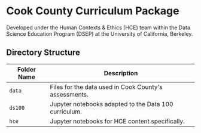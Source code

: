 # Cook County Curriculum Package
Developed under the Human Contexts & Ethics (HCE) team within the Data Science Education Program (DSEP) at the University of California, Berkeley.

## Directory Structure
| Folder Name | Description | 
| ----- | ----- |
| `data` | Files for the data used in Cook County's assessments. |
| `ds100` | Jupyter notebooks adapted to the Data 100 curriculum. |
| `hce` | Jupyter notebooks for HCE content specifically. |
